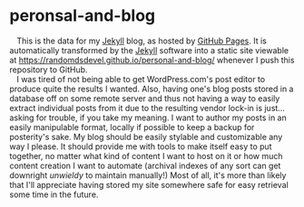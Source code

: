 # peronsal-and-blog

&thinsp;&thinsp;&thinsp;&thinsp;&thinsp;This is the data for my [Jekyll](http://github.com/jekyll/jekyll) blog, as hosted by [GitHub Pages](https://help.github.com/articles/what-is-github-pages/).  It is automatically transformed by the [Jekyll](http://github.com/jekyll/jekyll) software into a static site viewable at https://randomdsdevel.github.io/personal-and-blog/ whenever I push this repository to GitHub.  
&thinsp;&thinsp;&thinsp;&thinsp;&thinsp;I was tired of not being able to get WordPress.com's post editor to produce quite the results I wanted.  Also, having one's blog posts stored in a database off on some remote server and thus not having a way to easily extract individual posts from it due to the resulting vendor lock-in is just…asking for trouble, if you take my meaning.  I want to author my posts in an easily manipulable format, locally if possible to keep a backup for posterity's sake.  My blog should be easily stylable and customizable any way I please.  It should provide me with tools to make itself easy to put together, no matter what kind of content I want to host on it or how much content creation I want to automate (archival indexes of any sort can get downright _unwieldy_ to maintain manually!)  Most of all, it's more than likely that I'll appreciate having stored my site somewhere safe for easy retrieval some time in the future.  
